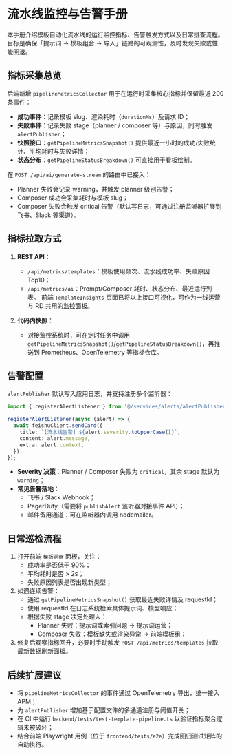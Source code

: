 # 流水线监控与告警手册

本手册介绍模板自动化流水线的运行监控指标、告警触发方式以及日常排查流程。目标是确保「提示词 → 模板组合 → 导入」链路的可观测性，及时发现失败或性能回退。

## 指标采集总览

后端新增 `pipelineMetricsCollector` 用于在运行时采集核心指标并保留最近 200 条事件：

- **成功事件**：记录模板 slug、渲染耗时（`durationMs`）及请求 ID；
- **失败事件**：记录失败 stage（planner / composer 等）与原因，同时触发 `alertPublisher`；
- **快照接口**：`getPipelineMetricsSnapshot()` 提供最近一小时的成功/失败统计、平均耗时与失败详情；
- **状态分布**：`getPipelineStatusBreakdown()` 可直接用于看板绘制。

在 `POST /api/ai/generate-stream` 的路由中已接入：

- Planner 失败会记录 warning，并触发 planner 级别告警；
- Composer 成功会采集耗时与模板 slug；
- Composer 失败会触发 critical 告警（默认写日志，可通过注册监听器扩展到飞书、Slack 等渠道）。

## 指标拉取方式

1. **REST API**：
   - `/api/metrics/templates`：模板使用频次、流水线成功率、失败原因 Top10；
   - `/api/metrics/ai`：Prompt/Composer 耗时、状态分布、最近运行列表。
   前端 `TemplateInsights` 页面已将以上接口可视化，可作为一线运营与 RD 共用的监控面板。

2. **代码内快照**：
   - 对接监控系统时，可在定时任务中调用 `getPipelineMetricsSnapshot()`/`getPipelineStatusBreakdown()`，再推送到 Prometheus、OpenTelemetry 等指标仓库。

## 告警配置

`alertPublisher` 默认写入应用日志，并支持注册多个监听器：

```ts
import { registerAlertListener } from '@/services/alerts/alertPublisher';

registerAlertListener(async (alert) => {
  await feishuClient.sendCard({
    title: `[流水线告警] ${alert.severity.toUpperCase()}`,
    content: alert.message,
    extra: alert.context,
  });
});
```

- **Severity 决策**：Planner / Composer 失败为 `critical`，其余 stage 默认为 `warning`；
- **常见告警落地**：
  - 飞书 / Slack Webhook；
  - PagerDuty（需要将 `publishAlert` 监听器对接事件 API）；
  - 邮件备用通道：可在监听器内调用 nodemailer。

## 日常巡检流程

1. 打开前端 `模板洞察` 面板，关注：
   - 成功率是否低于 90%；
   - 平均耗时是否 > 2s；
   - 失败原因列表是否出现新类型；
2. 如遇连续告警：
   - 通过 `getPipelineMetricsSnapshot()` 获取最近失败详情及 requestId；
   - 使用 requestId 在日志系统检索具体提示词、模型响应；
   - 根据失败 stage 决定处理人：
     - Planner 失败：提示词或索引问题 → 提示词运营；
     - Composer 失败：模板缺失或渲染异常 → 前端模板组；
3. 修复后观察指标回升，必要时手动触发 `POST /api/metrics/templates` 拉取最新数据刷新面板。

## 后续扩展建议

- 将 `pipelineMetricsCollector` 的事件通过 OpenTelemetry 导出，统一接入 APM；
- 为 `alertPublisher` 增加基于配置文件的多通道注册与阈值开关；
- 在 CI 中运行 `backend/tests/test-template-pipeline.ts` 以验证指标聚合逻辑未被破坏；
- 结合前端 Playwright 用例（位于 `frontend/tests/e2e`）完成回归测试矩阵的自动执行。

